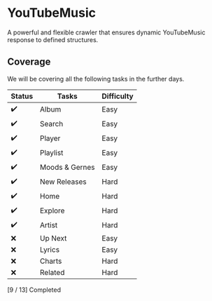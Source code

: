 # YouTubeMusic
A powerful and flexible crawler that ensures dynamic YouTubeMusic response to defined structures.

## Coverage

We will be covering all the following tasks in the further days.

| Status             | Tasks          | Difficulty |
|--------------------|----------------|------------|
| :heavy_check_mark: | Album          | Easy       |
| :heavy_check_mark: | Search         | Easy       |
| :heavy_check_mark: | Player         | Easy       |
| :heavy_check_mark: | Playlist       | Easy       |
| :heavy_check_mark: | Moods & Gernes | Easy       |
| :heavy_check_mark: | New Releases   | Hard       |
| :heavy_check_mark: | Home           | Hard       |
| :heavy_check_mark: | Explore        | Hard       |
| :heavy_check_mark: | Artist         | Hard       |
| :x:                | Up Next        | Easy       |
| :x:                | Lyrics         | Easy       |
| :x:                | Charts         | Hard       |
| :x:                | Related        | Hard       |

[9 / 13] Completed
